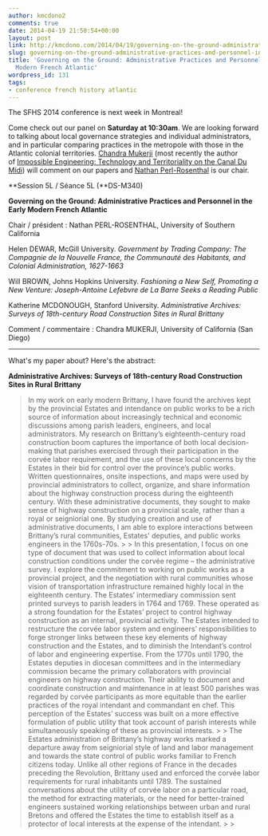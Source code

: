 ```yaml
---
author: kmcdono2
comments: true
date: 2014-04-19 21:50:54+00:00
layout: post
link: http://kmcdono.com/2014/04/19/governing-on-the-ground-administrative-practices-and-personnel-in-the-early-modern-french-atlantic/
slug: governing-on-the-ground-administrative-practices-and-personnel-in-the-early-modern-french-atlantic
title: 'Governing on the Ground: Administrative Practices and Personnel in the Early
  Modern French Atlantic'
wordpress_id: 131
tags:
- conference french history atlantic
---
```


The SFHS 2014 conference is next week in Montreal!

Come check out our panel on **Saturday at 10:30am**. We are looking forward to talking about local governance strategies and individual administrators, and in particular comparing practices in the metropole with those in the Atlantic colonial territories. [Chandra Mukerji](http://communication.ucsd.edu/people/emerita-emeritus/chandra-mukerji.html) (most recently the author of [Impossible Engineering: Technology and Territoriality on the Canal Du Midi](http://press.princeton.edu/titles/8911.html)) will comment on our papers and [Nathan Perl-Rosenthal](http://dornsife.usc.edu/cf/hist/people/faculty_display.cfm?Person_ID=1038731) is our chair. 

**Session 5L / Séance 5L (**DS-M340)

**Governing on the Ground: Administrative Practices and Personnel in the Early Modern French Atlantic**

Chair / président : Nathan PERL-ROSENTHAL, University of Southern California

Helen DEWAR, McGill University. _Government by Trading Company: The Compagnie de la Nouvelle France, the Communauté des Habitants, and Colonial Administration, 1627-1663_

Will BROWN, Johns Hopkins University. _Fashioning a New Self, Promoting a New Venture: Joseph-Antoine Lefebvre de La Barre Seeks a Reading Public_

Katherine MCDONOUGH, Stanford University. _Administrative Archives: Surveys of 18th-century Road Construction Sites in Rural Brittany_

Comment / commentaire : Chandra MUKERJI, University of California (San Diego)

* * *

What's my paper about? Here's the abstract:

**Administrative Archives: Surveys of 18th-century Road Construction Sites in Rural Brittany**

<blockquote>In my work on early modern Brittany, I have found the archives kept by the provincial Estates and intendance on public works to be a rich source of information about increasingly technical and economic discussions among parish leaders, engineers, and local administrators. My research on Brittany’s eighteenth-century road construction boom captures the importance of both local decision-making that parishes exercised through their participation in the corvée labor requirement, and the use of these local concerns by the Estates in their bid for control over the province’s public works. Written questionnaires, onsite inspections, and maps were used by provincial administrators to collect, organize, and share information about the highway construction process during the eighteenth century. With these administrative documents, they sought to make sense of highway construction on a provincial scale, rather than a royal or seigniorial one. By studying creation and use of administrative documents, I am able to explore interactions between Brittany’s rural communities, Estates' deputies, and public works engineers in the 1760s-70s.
> 
> In this presentation, I focus on one type of document that was used to collect information about local construction conditions under the corvée regime – the administrative survey. I explore the commitment to working on public works as a provincial project, and the negotiation with rural communities whose vision of transportation infrastructure remained highly local in the eighteenth century. The Estates’ intermediary commission sent printed surveys to parish leaders in 1764 and 1769. These operated as a strong foundation for the Estates’ project to control highway construction as an internal, provincial activity. The Estates intended to restructure the corvée labor system and engineers’ responsibilities to forge stronger links between these key elements of highway construction and the Estates, and to diminish the Intendant’s control of labor and engineering expertise. From the 1770s until 1790, the Estates deputies in diocesan committees and in the intermediary commission became the primary collaborators with provincial engineers on highway construction. Their ability to document and coordinate construction and maintenance in at least 500 parishes was regarded by corvée participants as more equitable than the earlier practices of the royal intendant and commandant en chef. This perception of the Estates’ success was built on a more effective formulation of public utility that took account of parish interests while simultaneously speaking of these as provincial interests.
> 
> The Estates administration of Brittany’s highway works marked a departure away from seigniorial style of land and labor management and towards the state control of public works familiar to French citizens today. Unlike all other regions of France in the decades preceding the Revolution, Brittany used and enforced the corvée labor requirements for rural inhabitants until 1789. The sustained conversations about the utility of corvée labor on a particular road, the method for extracting materials, or the need for better-trained engineers sustained working relationships between urban and rural Bretons and offered the Estates the time to establish itself as a protector of local interests at the expense of the intendant.
> 
> </blockquote>

 
